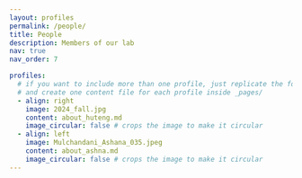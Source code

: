 ```yaml
---
layout: profiles
permalink: /people/
title: People
description: Members of our lab
nav: true
nav_order: 7

profiles:
  # if you want to include more than one profile, just replicate the following block
  # and create one content file for each profile inside _pages/
  - align: right
    image: 2024_fall.jpg
    content: about_huteng.md
    image_circular: false # crops the image to make it circular
  - align: left
    image: Mulchandani_Ashana_035.jpeg
    content: about_ashna.md
    image_circular: false # crops the image to make it circular
---
```

